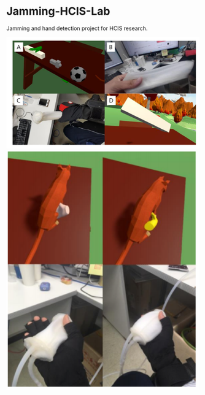 # Jamming-HCIS-Lab
Jamming and hand detection project for HCIS research. 

![](https://raw.githubusercontent.com/ahn9807/ImageBase/main/Jamming-HCIS-Lab/%EC%A1%B8%EC%97%85%20%EB%85%BC%EB%AC%B8%201.png?token=AINBGEQPTCIUI3MVJHHOQG3AN3ABI)
![](https://raw.githubusercontent.com/ahn9807/ImageBase/main/Jamming-HCIS-Lab/%EC%A1%B8%EC%97%85%20%EB%85%BC%EB%AC%B82.png?token=AINBGEREWLZDWYYMPR5BN4DAN3AB6)
